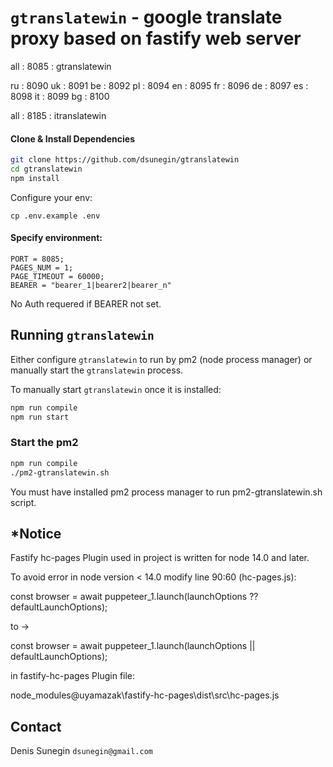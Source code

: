# `gtranslatewin` - google translate proxy based on fastify web server

all : 8085  :   gtranslatewin

ru : 8090
uk : 8091
be : 8092
pl : 8094
en : 8095
fr : 8096
de : 8097
es : 8098
it : 8099
bg : 8100

all : 8185  :   itranslatewin


#### Clone & Install Dependencies
```bash
git clone https://github.com/dsunegin/gtranslatewin
cd gtranslatewin
npm install
```

Configure your env:

```
cp .env.example .env
```

#### Specify environment:

```
PORT = 8085;
PAGES_NUM = 1;
PAGE_TIMEOUT = 60000;
BEARER = "bearer_1|bearer2|bearer_n"
```
No Auth requered if BEARER not set.

## Running `gtranslatewin`

Either configure `gtranslatewin` to run by pm2 (node process manager) or manually start the `gtranslatewin` process.

To manually start `gtranslatewin` once it is installed:

```bash
npm run compile
npm run start
```

### Start the pm2 

```bash
npm run compile
./pm2-gtranslatewin.sh
```
 
You must have installed pm2 process manager to run pm2-gtranslatewin.sh script.

## *Notice

Fastify hc-pages Plugin used in project is written  for node 14.0 and later.

To avoid error in node version < 14.0 modify line 90:60 (hc-pages.js):

const browser = await puppeteer_1.launch(launchOptions ?? defaultLaunchOptions);

to ->

const browser = await puppeteer_1.launch(launchOptions || defaultLaunchOptions);

in fastify-hc-pages Plugin file:
 
node_modules\@uyamazak\fastify-hc-pages\dist\src\hc-pages.js


## Contact
Denis Sunegin `dsunegin@gmail.com`
